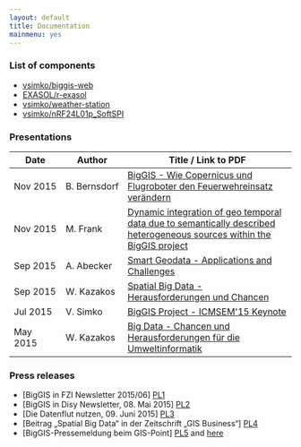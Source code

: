 ```yaml
---
layout: default
title: Documentation
mainmenu: yes
---
```


### List of components

* [vsimko/biggis-web](http://github.com/vsimko/biggis-web)
* [EXASOL/r-exasol](http://github.com/EXASOL/r-exasol)
* [vsimko/weather-station](https://github.com/vsimko/weather-station)
* [vsimko/nRF24L01p_SoftSPI](https://github.com/vsimko/nRF24L01p_SoftSPI)

### Presentations

Date          | Author            | Title / Link to PDF
--------------|-------------------|---------------------------------------------------------------
Nov&nbsp;2015 | B.&nbsp;Bernsdorf | [BigGIS - Wie Copernicus und Flugroboter den Feuerwehreinsatz verändern][1]
Nov 2015      | M. Frank          | [Dynamic integration of geo temporal data due to semantically described heterogeneous sources within the BigGIS project][6]
Sep 2015      | A. Abecker        | [Smart Geodata - Applications and Challenges][2]
Sep 2015      | W. Kazakos        | [Spatial Big Data - Herausforderungen und Chancen][3]
Jul 2015      | V. Simko          | [BigGIS Project - ICMSEM'15 Keynote][5]
May 2015      | W. Kazakos        | [Big Data - Chancen und Herausforderungen für die Umweltinformatik][4]


[1]: https://amazonas.fzi.de/smw/BigGis/images/4/4e/20151105_BigGIS_und_Copernicus_f%C3%BCr_MRM.pdf
[2]: https://amazonas.fzi.de/smw/BigGis/images/b/bb/Aab-INFORMATIK-2015.pdf
[3]: https://amazonas.fzi.de/smw/BigGis/images/5/5b/Wk-INTERGEO-2015.pdf
[4]: https://amazonas.fzi.de/smw/BigGis/images/8/89/Wk-akuis-2016-big-data.pdf
[5]: https://amazonas.fzi.de/smw/BigGis/images/0/04/ICMSEM15_BigGIS_2015-07-22.pdf
[6]: https://amazonas.fzi.de/smw/BigGis/images/f/f1/Dynamic_integration_of_geo_temporal_data_due_to_semantically_described_heterogeneous_sources_within_the_BigGIS_project.pdf

### Press releases

 - [BigGIS in FZI Newsletter 2015/06]             [PL1]
 - [BigGIS in Disy Newsletter, 08. Mai 2015]      [PL2]
 - [Die Datenflut nutzen, 09. Juni 2015]          [PL3]
 - [Beitrag „Spatial Big Data“ in der Zeitschrift
   „GIS Business“]                                [PL4]
 - [BigGIS-Pressemeldung beim GIS-Point]          [PL5] and [here][PL6]

[PL1]: https://amazonas.fzi.de/smw/BigGis/index.php/BigGIS_in_FZI_Newsletter_2015/06
[PL2]: http://www.disy.net/aktuelles/newsletter/newsletterartikel/artikel/2955.html
[PL3]: http://www.disy.net/aktuelles/presse/presseartikel/artikel/2963.html
[PL4]: http://www.disy.net/fileadmin/common/dokumente/aktuell/presse/pressespiegel/2015_Ausgabe_3_2015_gis.Business_Beitrag_Spatial_Big_Data_gis.Business_Disy.pdf
[PL5]: http://gispoint.de/news-einzelansicht/1509-die-datenflut-nutzen.html
[PL6]: http://www.gis-news.de/biggis-nutzen-ziehen-aus-der-wachsenden-geodatenflut/
